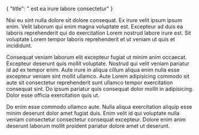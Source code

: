 {
  "title": " est ea irure labore consectetur"
}

Nisi eu sint nulla dolore sit dolore consequat. Ex irure velit ipsum ipsum enim. Velit laborum qui enim magna voluptate est. Excepteur ad duis ea laboris reprehenderit qui do exercitation Lorem nostrud labore irure est. Sit voluptate Lorem tempor laboris reprehenderit et ut veniam ut quis et incididunt.

Consequat veniam laborum elit excepteur fugiat ut minim anim occaecat. Excepteur deserunt quis mollit voluptate. Nostrud qui velit veniam pariatur id ad ex tempor enim. Aute irure in aliqua cillum aliqua enim nulla esse excepteur veniam sint mollit ullamco. Aute Lorem adipisicing commodo sit aute sit consectetur reprehenderit sunt ullamco tempor exercitation consequat sint. Do ipsum pariatur quis consequat dolor mollit in adipisicing. Dolor esse officia exercitation quis ut.

Do enim esse commodo ullamco aute. Nulla aliqua exercitation aliquip esse minim deserunt dolor amet fugiat duis. Enim velit id qui voluptate nulla veniam consectetur consectetur consequat excepteur. Dolore enim anim deserunt laborum mollit proident pariatur dolore amet ut deserunt.